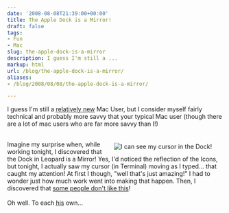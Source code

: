 ```yaml
---
date: '2008-08-08T21:39:00+00:00'
title: The Apple Dock is a Mirror!
draft: false
tags:
- Fun
- Mac
slug: the-apple-dock-is-a-mirror
description: I guess I'm still a ...
markup: html
url: /blog/the-apple-dock-is-a-mirror/
aliases:
- /blog/2008/08/08/the-apple-dock-is-a-mirror/

---
```


I guess I'm still a <abbr title=" (my first Mac was the 1st gen Mac mini 1.5Ghz PPC)">relatively new</abbr> Mac User, but I consider myself fairly technical and probably more savvy that your typical Mac user (though there are a lot of mac users who are far more savvy than I!)<br /><br /><div style="float: right; width: 250px; padding: 5px;"><img src="http://bradmontgomery.net/images/dock_mirror.png" alt="I can see my cursor in the Dock!"/></div>Imagine my surprise when, while working tonight,  I discovered that the Dock in Leopard is a Mirror! Yes, I'd noticed the reflection of the Icons, but tonight, I actually saw my cursor (in Terminal) moving as I typed... that caught my attention! At first I though, "well that's just amazing!"  I had to wonder just how much work went into making that happen.  Then, I discovered that <a href="http://forums.macnn.com/90/mac-os-x/352053/annoying-dock-mirror-removal-in-leopard/">some people don't like this</a>!<br /><br />Oh well.  To each <abbr title="uhm... her?">his</abbr> own...<div class="blogger-post-footer"><img width='1' height='1' src='https://blogger.googleusercontent.com/tracker/4123748873183487963-2356803099596722527?l=bradmontgomery.blogspot.com' alt='' /></div>